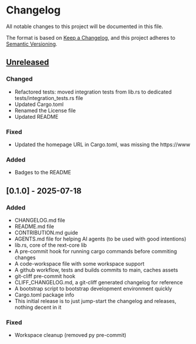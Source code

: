# Changelog

All notable changes to this project will be documented in this file.

The format is based on [Keep a Changelog](https://keepachangelog.com/en/1.1.0/), and this project adheres to [Semantic Versioning](https://semver.org/spec/v2.0.0.html).

## [Unreleased]

### Changed

- Refactored tests: moved integration tests from lib.rs to dedicated tests/integration_tests.rs file
- Updated Cargo.toml
- Renamed the License file
- Updated README

### Fixed

- Updated the homepage URL in Cargo.toml, was missing the https://www

### Added

- Badges to the README

## [0.1.0] - 2025-07-18

### Added

- CHANGELOG.md file
- README.md file
- CONTRIBUTION.md guide
- AGENTS.md file for helping AI agents (to be used with good intentions)
- lib.rs, core of the rext-core lib
- A pre-commit hook for running cargo commands before commiting changes
- A code-workspace file with some workspace support
- A github workflow, tests and builds commits to main, caches assets
- git-cliff pre-commit hook
- CLIFF_CHANGELOG.md, a git-cliff generated changelog for reference
- A bootstrap script to bootstrap development environment quickly
- Cargo.toml package info
- This initial release is to just jump-start the changelog and releases, nothing decent in it

### Fixed

- Workspace cleanup (removed py pre-commit)

[unreleased]: https://github.com/RextStack/rext-core/releases/tag/v0.1.0